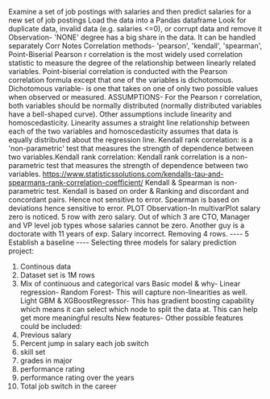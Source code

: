 

Examine a set of job postings with salaries and then predict salaries for a new set of job postings
Load the data into a Pandas dataframe
Look for duplicate data, invalid data (e.g. salaries <=0), or corrupt data and remove it
Observation- 'NONE' degree has a big share in the data. It can be handled separately
Corr Notes
Correlation methods- 'pearson', 'kendall', 'spearman', Point-Biserial Pearson r correlation is the most widely used correlation statistic to measure the degree of the relationship between linearly related variables. Point-biserial correlation is conducted with the Pearson correlation formula except that one of the variables is dichotomous. Dichotomous variable- is one that takes on one of only two possible values when observed or measured. ASSUMPTIONS- For the Pearson r correlation, both variables should be normally distributed (normally distributed variables have a bell-shaped curve). Other assumptions include linearity and homoscedasticity. Linearity assumes a straight line relationship between each of the two variables and homoscedasticity assumes that data is equally distributed about the regression line. Kendall rank correlation: is a 'non-parametric' test that measures the strength of dependence between two variables.Kendall rank correlation: Kendall rank correlation is a non-parametric test that measures the strength of dependence between two variables. https://www.statisticssolutions.com/kendalls-tau-and-spearmans-rank-correlation-coefficient/ Kendall & Spearman is non-parametric test. Kendall is based on order & Ranking and discordant and concordant pairs. Hence not sensitive to error. Spearman is based on deviations hence sensitive to error.
PLOT Observation-In multivarPlot salary zero is noticed.
5 row with zero salary. Out of which 3 are CTO, Manager and VP level job types whose salaries cannot be zero. Another guy is a doctorate with 11 years of exp. Salary incorrect. Removing 4 rows.
---- 5 Establish a baseline ----
Selecting three models for salary prediction project:
1.	Continous data
2.	Dataset set is 1M rows
3.	Mix of continuous and categorical vars
Basic model & why- Linear regression- Random Forest- This will capture non-linearities as well. Light GBM & XGBoostRegressor- This has gradient boosting capability which means it can select which node to split the data at. This can help get more meaningful results
New features- Other possible features could be included:
1.	Previous salary
2.	Percent jump in salary each job switch
3.	skill set
4.	grades in major
5.	performance rating
6.	performance rating over the years
7.	Total job switch in the career





